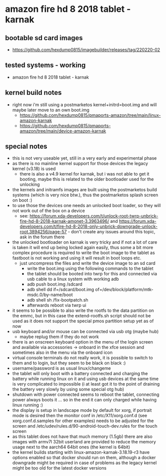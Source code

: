 # amazon fire hd 8 2018 tablet - karnak

## bootable sd card images

- https://github.com/hexdump0815/imagebuilder/releases/tag/220220-02

## tested systems - working

- amazon fire hd 8 2018 tablet - karnak

## kernel build notes

- right now i'm still using a postmarketos kernel+initrd=boot.img and will maybe later move to an own boot.img
  - https://github.com/hexdump0815/pmaports-amazon/tree/main/linux-amazon-karnak
  - https://github.com/hexdump0815/pmaports-amazon/tree/main/device-amazon-karnak

## special notes

- this is not very useable yet, still in a very early and experimental phase
- as there is no mainline kernel support for those devices the legacy kernel (v3.18) is used
  - there is also a v4.9 kernel for karnak, but i was not able to get it booting, maybe this is related to the older bootloader used for the unlocking
- the kernels and initramfs images are built using the postmarketos build systems (which is very nice btw.), thus the postmarketos splash screen on boot :)
- to use those the devices one needs an unlocked boot loader, so they will not work out of the box on a device
  - see: https://forum.xda-developers.com/t/unlock-root-twrp-unbrick-fire-hd-8-2018-karnak-amonet-3.3963496/ and https://forum.xda-developers.com/t/fire-hd-8-2018-only-unbrick-downgrade-unlock-root.3894256/page-57 - don't create any issues around this topic, ask in the forum there
- the unlocked bootloader on karnak is very tricky and if not a lot of care is taken it will end up being locked again easily, thus some a bit more complex procedure is required to write the boot image to the tablet as fastboot is not working and using it will result in boot loops etc.
  - just uncompress the files and write the device image to an sd card
    - write the boot.img using the following commands to the tablet
    - the tablet should be booted into twrp for this and connected via usb cable to a linux system with working adb
    - adb push boot.img /sdcard
    - adb shell dd if=/sdcard/boot.img of=/dev/block/platform/mtk-msdc.0/by-name/boot
    - adb shell sh /fix-bootpatch.sh
    - afterwards reboot via twrp ui
- it seems to be possible to also write the rootfs to the data partition on the emmc, but in this case the extend-rootfs.sh script should not be used as it does not support the special pmos partition setup yet as of now
- usb keyboard and/or mouse can be connected via usb otg (maybe hub)
  - maybe replug them if they do not work
- there is an onscreen keyboard option in the menu of the login screen and available via accessories -> onboard in the xfce session and sometimes also in the menu via the onboard icon
- virtual console terminals do not really work, it is possible to switch to them and to login, but they seem to be black on black :)
- username/password is as usual linux/changeme
- the tablet will only boot with a battery connected and charging the battery while running linux on it and using usb devices at the same time is very complicated to impossible (i at least got it to the point of draining the battery very slowly by using some special otg hub)
- shutdown with power connected seems to reboot the tablet, connecting power always boots it ... so in the end it can only charged while having linux running :)
- the display is setup in landscape mode by default for xorg, if portrait mode is desired then the monitor conf in /etc/X11/xorg.conf.d (see xorg.conf.d.samples for other examples) needs to be adjusted for the screen and /etc/udev/rules.d/90-android-touch-dev.rules for the touch screen
- as this tablet does not have that much memory (1.5gb) there are also images with armv7l 32bit userland are provided to reduce the memory usage next to the aarch64 64bit ones (the kernel is 64bit)
- the kernel builds starting with linux-amazon-karnak-3.18.19-r3 have options enabled so that docker should run on them, although a docker downgrade might be required in case of problems as the legacy kernel might be too old for the latest docker versions
